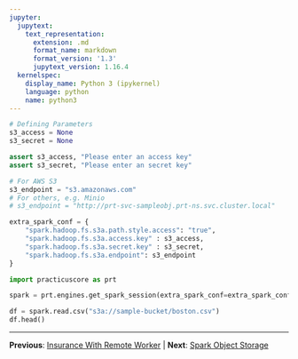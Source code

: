 ```yaml
---
jupyter:
  jupytext:
    text_representation:
      extension: .md
      format_name: markdown
      format_version: '1.3'
      jupytext_version: 1.16.4
  kernelspec:
    display_name: Python 3 (ipykernel)
    language: python
    name: python3
---
```


```python
# Defining Parameters
s3_access = None
s3_secret = None
```

```python
assert s3_access, "Please enter an access key"
assert s3_secret, "Please enter an secret key"
```

```python
# For AWS S3 
s3_endpoint = "s3.amazonaws.com"
# For others, e.g. Minio
# s3_endpoint = "http://prt-svc-sampleobj.prt-ns.svc.cluster.local"
```

```python
extra_spark_conf = {
    "spark.hadoop.fs.s3a.path.style.access": "true",
    "spark.hadoop.fs.s3a.access.key" : s3_access,
    "spark.hadoop.fs.s3a.secret.key" : s3_secret,
    "spark.hadoop.fs.s3a.endpoint": s3_endpoint
}

import practicuscore as prt 

spark = prt.engines.get_spark_session(extra_spark_conf=extra_spark_conf)

df = spark.read.csv("s3a://sample-bucket/boston.csv")
df.head()
```


---

**Previous**: [Insurance With Remote Worker](insurance-with-remote-worker.md) | **Next**: [Spark Object Storage](spark-object-storage.md)
